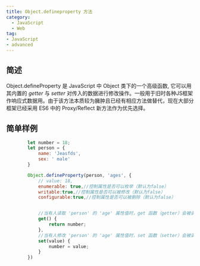 ```yaml
---
title: Object.defineproperty 方法
category:
  - JavaScript
  - Web
tag:
- JavaScript
- advanced
---
```


## 简述

Object.defineProperty 是 JavaScript 中 Object 类下的一个高级函数, 它可以用其内置的 *getter* 与 *setter* 对传入的数据进行修改操作。一般用于旧时各种JS框架作响应式数据用。由于该方法本质较为臃肿且已经有相应方法做替代，现在大部分框架已经采用 ES6 中的 Proxy/Reflect 新方法作为优先选择。

## 简单样例

```javascript
        let number = 18;
        let person = {
            name: 'Jeasfds',
            sex: ' male'
        }

        Object.defineProperty(person, 'ages', {
            // value: 18,
            enumerable: true,//控制属性是否可以枚举（默认为false）
            writable:true,//控制属性是否可以被修改（默认为false）
            configurable:true,//控制属性是否可以被删除（默认为false）


            //当有人读取 'person' 的 'age' 属性值时，get 函数（getter）会被调用， 且返回值为age值
            get() {
                return number;
            },
            //当有人修改 'person' 的 'age' 属性值时，set 函数（setter）会被调用， 且会收到修改的具体值
            set(value) {
                number = value;
            }
        })

```
